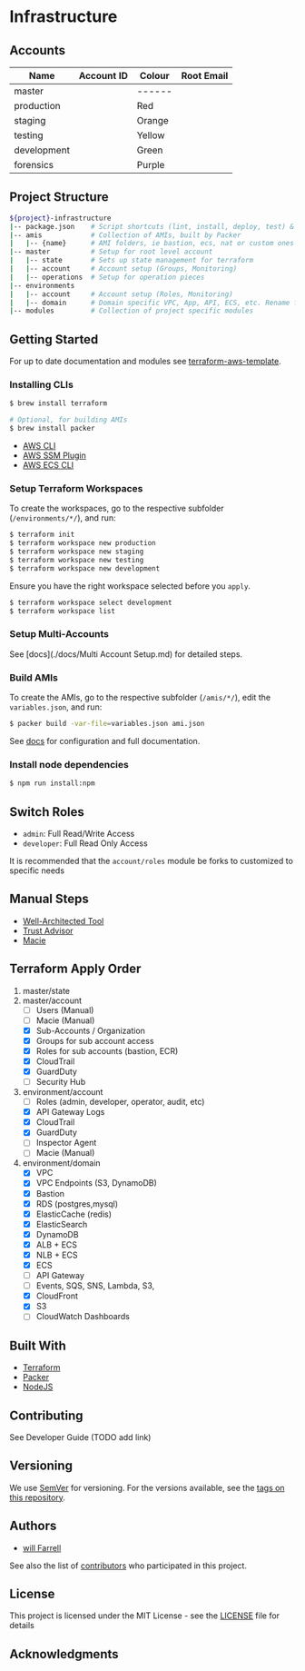 # Infrastructure

## Accounts

Name        | Account ID   | Colour | Root Email         |
------------|--------------|--------|--------------------|
master      |              | ------ |                    |
production  |              | Red    |                    |
staging     |              | Orange |                    |
testing     |              | Yellow |                    |
development |              | Green  |                    |
forensics   |              | Purple |                    |

## Project Structure

```bash
${project}-infrastructure
|-- package.json	# Script shortcuts (lint, install, deploy, test) & versioning?
|-- amis            # Collection of AMIs, built by Packer
|   |-- {name}      # AMI folders, ie bastion, ecs, nat or custom ones
|-- master			# Setup for root level account
|   |-- state		# Sets up state management for terraform
|   |-- account     # Account setup (Groups, Monitoring)
|   |-- operations	# Setup for operation pieces
|-- environments
|   |-- account     # Account setup (Roles, Monitoring)
|   |-- domain		# Domain specific VPC, App, API, ECS, etc. Rename folder to `name`.
|-- modules			# Collection of project specific modules
```

## Getting Started
For up to date documentation and modules see [terraform-aws-template](https://github.com/willfarrell/terraform-aws-template).

### Installing CLIs
```bash
$ brew install terraform

# Optional, for building AMIs
$ brew install packer
```

- [AWS CLI](https://docs.aws.amazon.com/cli/latest/userguide/install-macos.html)
- [AWS SSM Plugin](https://docs.aws.amazon.com/systems-manager/latest/userguide/session-manager-working-with-install-plugin.html)
- [AWS ECS CLI](https://docs.aws.amazon.com/AmazonECS/latest/developerguide/ECS_CLI_installation.html)

### Setup Terraform Workspaces
To create the workspaces, go to the respective subfolder (`/environments/*/`), and run:

```bash
$ terraform init
$ terraform workspace new production
$ terraform workspace new staging
$ terraform workspace new testing
$ terraform workspace new development
```

Ensure you have the right workspace selected before you `apply`.

```bash
$ terraform workspace select development
$ terraform workspace list
```

### Setup Multi-Accounts
See [docs](./docs/Multi Account Setup.md) for detailed steps.

### Build AMIs
To create the AMIs, go to the respective subfolder (`/amis/*/`), edit the `variables.json`, and run:
```bash
$ packer build -var-file=variables.json ami.json
```

See [docs](./docs/AMIs.md) for configuration and full documentation.

### Install node dependencies
```bash
$ npm run install:npm
```


## Switch Roles
- `admin`: Full Read/Write Access
- `developer`: Full Read Only Access

It is recommended that the `account/roles` module be forks to customized to specific needs

## Manual Steps
- [Well-Architected Tool](https://aws.amazon.com/well-architected-tool/)
- [Trust Advisor](https://aws.amazon.com/premiumsupport/technology/trusted-advisor/)
- [Macie](https://docs.aws.amazon.com/macie/latest/userguide/macie-setting-up.html#macie-setting-up-enable)

## Terraform Apply Order
1. master/state
1. master/account
    - [ ] Users (Manual)
    - [ ] Macie (Manual)
    - [x] Sub-Accounts / Organization
    - [x] Groups for sub account access
    - [x] Roles for sub accounts (bastion, ECR)
    - [x] CloudTrail
    - [x] GuardDuty
    - [ ] Security Hub
1. environment/account
    - [ ] Roles (admin, developer, operator, audit, etc)
    - [x] API Gateway Logs
    - [x] CloudTrail
    - [x] GuardDuty
    - [ ] Inspector Agent
    - [ ] Macie (Manual)
1. environment/domain
    - [x] VPC
    - [x] VPC Endpoints (S3, DynamoDB)
    - [x] Bastion
    - [x] RDS (postgres,mysql)
    - [x] ElasticCache (redis)
    - [x] ElasticSearch
    - [x] DynamoDB
    - [x] ALB + ECS
    - [x] NLB + ECS
    - [x] ECS
    - [ ] API Gateway
    - [ ] Events, SQS, SNS, Lambda, S3,
    - [x] CloudFront
    - [x] S3
    - [ ] CloudWatch Dashboards

## Built With
- [Terraform](https://www.terraform.io/)
- [Packer](https://www.packer.io/)
- [NodeJS](https://nodejs.org/en/)

## Contributing
See Developer Guide (TODO add link)

## Versioning
We use [SemVer](http://semver.org/) for versioning. For the versions available, see the [tags on this repository](https://github.com/willfarrell/terraform-aws-template/tags).

## Authors
- [will Farrell](https://github.com/willfarrell)

See also the list of [contributors](https://github.com/willfarrell/terraform-aws-template/contributors) who participated in this project.

## License

This project is licensed under the MIT License - see the [LICENSE](LICENSE) file for details

## Acknowledgments

